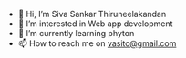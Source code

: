 - 👋 Hi, I’m Siva Sankar Thiruneelakandan
- 👀 I’m interested in Web app development
- 🌱 I’m currently learning phyton
- 📫 How to reach me on vasitc@gmail.com

<!---
shiwazh/shiwazh is a ✨ special ✨ repository because its `README.md` (this file) appears on your GitHub profile.
You can click the Preview link to take a look at your changes.
--->
